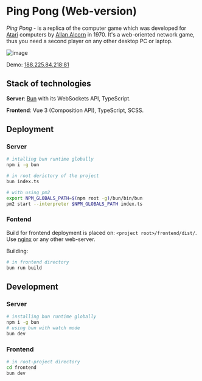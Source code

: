 # Ping Pong (Web-version)

_Ping Pong_ - is a replica of the computer game which was developed for [Atari](https://en.wikipedia.org/wiki/Atari,_Inc.) computers by [Allan Alcorn](https://en.wikipedia.org/wiki/Allan_Alcorn) in 1970. It's a web-oriented network game, thus you need a second player on any other desktop PC or laptop.

![image](https://github.com/buravlev-arthur/ping-pong-Bun-WebSockets/assets/14940878/17a8bad6-f72e-4c14-9c12-e35ed6ca5a68)

Demo: [188.225.84.218:81](http://188.225.84.218:81/)

## Stack of technologies

**Server**: [Bun](https://bun.sh/docs/api/websockets) with its WebSockets API, TypeScript.

**Frontend**: Vue 3 (Composition API), TypeScript, SCSS.

## Deployment

### Server

```bash
# intalling bun runtime globally
npm i -g bun

# in root derictory of the project
bun index.ts

# with using pm2
export NPM_GLOBALS_PATH=$(npm root -g)/bun/bin/bun
pm2 start --interpreter $NPM_GLOBALS_PATH index.ts
```

### Fontend

Build for frontend deployment is placed on: `<project root>/frontend/dist/`. Use [nginx](https://www.nginx.com/) or any other web-server.

Building:

```bash
# in frontend directory
bun run build
```

## Development

### Server

```bash
# installing bun runtime globally
npm i -g bun
# using bun with watch mode
bun dev
```

### Frontend

```bash
# in root-project directory
cd frontend
bun dev
```
